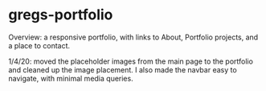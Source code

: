 # gregs-portfolio

Overview: a responsive portfolio, with links to About, Portfolio projects, and a place to contact.

1/4/20: moved the placeholder images from the main page to the portfolio and cleaned up the image placement. I also made the navbar easy to navigate, with minimal media queries.
